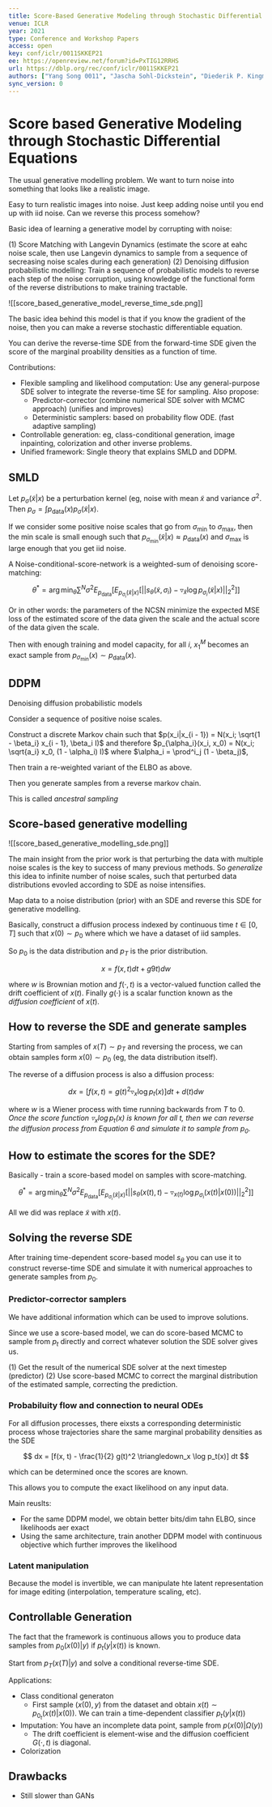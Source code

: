 ```yaml
---
title: Score-Based Generative Modeling through Stochastic Differential Equations.
venue: ICLR
year: 2021
type: Conference and Workshop Papers
access: open
key: conf/iclr/0011SKKEP21
ee: https://openreview.net/forum?id=PxTIG12RRHS
url: https://dblp.org/rec/conf/iclr/0011SKKEP21
authors: ["Yang Song 0011", "Jascha Sohl-Dickstein", "Diederik P. Kingma", "Abhishek Kumar", "Stefano Ermon", "Ben Poole"]
sync_version: 0
---
```


# Score based Generative Modeling through Stochastic Differential Equations

The usual generative modelling problem. We want to turn noise into something that looks like a realistic image.

Easy to turn realistic images into noise. Just keep adding noise until you end up with iid noise. Can we reverse this process somehow?

Basic idea of learning a generative model by corrupting with noise:

 (1) Score Matching with Langevin Dynamics (estimate the score at eahc noise scale, then use Langevin dynamics to sample from a sequence of secreasing noise scales during each generation)
 (2) Denoising diffusion probabilistic modelling: Train a sequence of probabilistic models to reverse each step of the noise corruption, using knowledge of the functional form of the reverse distributions to make training tractable.

 ![[score_based_generative_model_reverse_time_sde.png]]

 The basic idea behind this model is that if you know the gradient of the noise, then you can make a reverse stochastic differentiable equation.

 You can derive the reverse-time SDE from the forward-time SDE given the score of the marginal proability densities as a function of time.

 Contributions:
  - Flexible sampling and likelihood computation: Use any general-purpose SDE solver to integrate the reverse-time SE for sampling. Also propose:
	  - Predictor-corrector (combine numerical SDE solver with MCMC approach) (unifies and improves)
	  - Deterministic samplers: based on probability flow ODE. (fast adaptive sampling)
  - Controllable generation: eg, class-conditional generation, image inpainting, colorization and other inverse problems.
  - Unified framework: Single theory that explains SMLD and DDPM.


## SMLD

Let $p_{\sigma}(\tilde x|x)$ be a perturbation kernel (eg, noise with mean $\tilde x$ and variance $\sigma^2$. Then $p_{\sigma} = \int p_{\text{data}}(x)p_{\sigma}(\tilde x | x)$.

If we consider some positive noise scales that go from $\sigma_{\text{min}}$ to $\sigma_{\text{max}}$, then the min scale is small enough such that $p_{\sigma_{\text{min}}}(\tilde x | x) \approx p_{\text{data}}(x)$ and $\sigma_{\text{max}}$ is large enough that you get iid noise.

A Noise-conditional-score-network is a weighted-sum of denoising score-matching:

$$
\theta^* = \arg \min_{\theta} \sum^N \sigma^2 E_{p_{\text{data}}}[E_{p_{\sigma_i}(\tilde x | x)}[ ||s_{\theta}(\tilde x, \sigma_i) - \triangledown_{\tilde x} \log p_{\sigma_i} (\tilde x | x) ||^2_2 ]]
$$

Or in other words: the parameters of the NCSN minimize the expected MSE loss of the estimated score of the data given the scale and the actual score of the data given the scale.

Then with enough training and model capacity, for all $i$, $x_1^M$ becomes an exact sample from $p_{\sigma_{\text{min}}}(x) \sim p_{\text{data}}(x)$.

## DDPM

Denoising diffusion probabilistic models

Consider a sequence of positive noise scales.

Construct a discrete Markov chain such that $p(x_i|x_{i - 1}) = N(x_i; \sqrt{1 - \beta_i} x_{i - 1}, \beta_i I)$ and therefore $p_{\alpha_i}(x_i, x_0)  = N(x_i; \sqrt{a_i} x_0, (1 - \alpha_i) I)$ where $\alpha_i = \prod^i_j (1 - \beta_j)$,

Then train a re-weighted variant of the ELBO as above.

Then you generate samples from a reverse markov chain.

This is called *ancestral sampling*

## Score-based generative modelling

![[score_based_generative_modelling_sde.png]]

The main insight from the prior work is that perturbing the data with multiple noise scales is the key to success of many previous methods. So *generalize* this idea to infinite number of noise scales, such that perturbed data distributions evovled according to SDE as noise intensifies.

Map data to a noise distribution (prior) with an SDE and reverse this SDE for generative modelling.

Basically, construct a diffusion process indexed by continuous time $t \in [0, T]$ such that $x(0) \sim p_0$ where which we have a dataset of iid samples.

So $p_0$ is the data distribution and $p_T$ is the prior distribution.

$$
x = f(x, t) dt + g9t) dw
$$

where $w$ is Brownian motion and $f(\cdot, t)$ is a vector-valued function called the drift coefficient of $x(t)$. Finally $g(\cdot)$ is a scalar function known as the *diffusion coefficient* of $x(t)$.

## How to reverse the SDE and generate samples

Starting from samples of $x(T) \sim p_T$ and reversing the process, we can obtain samples form $x(0) \sim p_0$ (eg, the data distribution itself).

The reverse of a diffusion process is also a diffusion process:

$$
dx = [f(x, t) = g(t)^2 \triangledown_x \log p_t (x)] dt + d(t) dw
$$

where $w$ is a Wiener process with time running backwards from $T$ to $0$. *Once the score function $\triangledown_x \log p_t(x)$ is known for all $t$,
then we can reverse the diffusion process from Equation 6 and simulate it to sample from $p_0$*.

## How to estimate the scores for the SDE?

Basically - train a score-based model on samples with score-matching.

$$
\theta^* = \arg \min_{\theta} \sum^N \sigma^2 E_{p_{\text{data}}}[E_{p_{\sigma_i}(\tilde x | x)}[ ||s_{\theta}(x(t), t) - \triangledown_{x(t)} \log p_{\sigma_i} (x(t) | x(0)) ||^2_2 ]]
$$

All we did was replace $\tilde x$ with $x(t)$.

## Solving the reverse SDE

After training time-dependent score-based model $s_{\theta}$ you can use it to construct reverse-time SDE and simulate it with numerical approaches to generate samples from $p_{0}$.

### Predictor-corrector samplers

We have additional information which can be used to improve solutions.

Since we use a score-based model, we can do score-based MCMC to sample from $p_t$ directly and correct whatever solution the SDE solver gives us.

(1) Get the result of the numerical SDE solver at the next timestep (predictor)
(2) Use score-based MCMC to correct the marginal distribution of the estimated sample, correcting the prediction.


### Probabiluity flow and connection to neural ODEs

For all diffusion processes, there eixsts a corresponding deterministic process whose trajectories share the same marginal probability densities as the SDE

$$
dx = [f(x, t) - \frac{1}{2} g(t)^2 \triangledown_x \log p_t(x)] dt
$$

which can be determined once the scores are known.

This allows you to compute the exact likelihood on any input data.

Main reuslts:
 - For the same DDPM model, we obtain better bits/dim tahn ELBO, since likelihoods aer exact
 - Using the same architecture, train another DDPM model with continuous objective which further improves the likelihood


### Latent manipulation

Because the model is invertible, we can manipulate hte latent representation for image editing (interpolation, temperature scaling, etc).

## Controllable Generation

The fact that the framework is continuous allows you to produce data samples from $p_{0}(x(0)|y)$ if $p_t(y|x(t))$ is known.

Start from $p_T(x(T)|y)$ and solve a conditional reverse-time SDE.

Applications:
 - Class conditional generaton
	 - First sample $(x(0), y)$ from the dataset and obtain $x(t) \sim p_{0_t}(x(t)|x(0))$. We can train a time-dependent classifier $p_t(y|x(t))$
 - Imputation: You have an incomplete data point, sample from $p(x(0)|\Omega(y))$
	 - The drift coefficient is element-wise and the diffusion coefficient $G(\cdot, t)$ is diagonal.
 - Colorization


## Drawbacks

 - Still slower than GANs